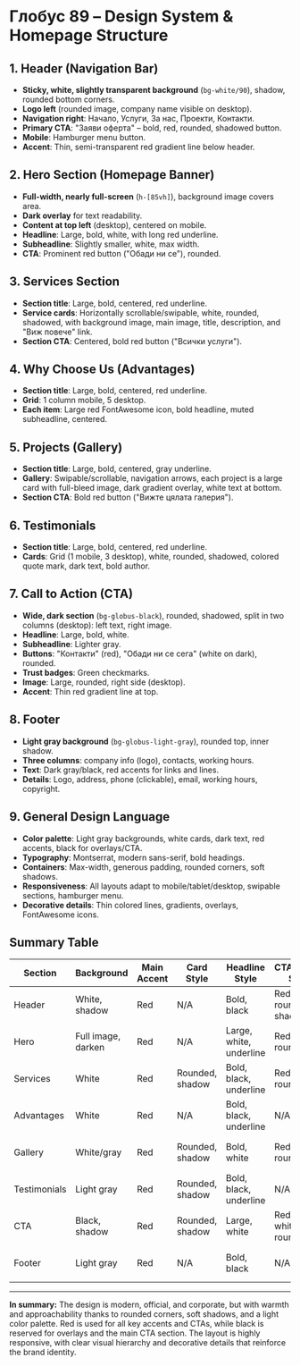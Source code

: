 # Глобус 89 – Design System & Homepage Structure

## 1. Header (Navigation Bar)
- **Sticky, white, slightly transparent background** (`bg-white/90`), shadow, rounded bottom corners.
- **Logo left** (rounded image, company name visible on desktop).
- **Navigation right**: Начало, Услуги, За нас, Проекти, Контакти.
- **Primary CTA**: "Заяви оферта" – bold, red, rounded, shadowed button.
- **Mobile**: Hamburger menu button.
- **Accent**: Thin, semi-transparent red gradient line below header.

## 2. Hero Section (Homepage Banner)
- **Full-width, nearly full-screen** (`h-[85vh]`), background image covers area.
- **Dark overlay** for text readability.
- **Content at top left** (desktop), centered on mobile.
- **Headline**: Large, bold, white, with long red underline.
- **Subheadline**: Slightly smaller, white, max width.
- **CTA**: Prominent red button ("Обади ни се"), rounded.

## 3. Services Section
- **Section title**: Large, bold, centered, red underline.
- **Service cards**: Horizontally scrollable/swipable, white, rounded, shadowed, with background image, main image, title, description, and "Виж повече" link.
- **Section CTA**: Centered, bold red button ("Всички услуги").

## 4. Why Choose Us (Advantages)
- **Section title**: Large, bold, centered, red underline.
- **Grid**: 1 column mobile, 5 desktop.
- **Each item**: Large red FontAwesome icon, bold headline, muted subheadline, centered.

## 5. Projects (Gallery)
- **Section title**: Large, bold, centered, gray underline.
- **Gallery**: Swipable/scrollable, navigation arrows, each project is a large card with full-bleed image, dark gradient overlay, white text at bottom.
- **Section CTA**: Bold red button ("Вижте цялата галерия").

## 6. Testimonials
- **Section title**: Large, bold, centered, red underline.
- **Cards**: Grid (1 mobile, 3 desktop), white, rounded, shadowed, colored quote mark, dark text, bold author.

## 7. Call to Action (CTA)
- **Wide, dark section** (`bg-globus-black`), rounded, shadowed, split in two columns (desktop): left text, right image.
- **Headline**: Large, bold, white.
- **Subheadline**: Lighter gray.
- **Buttons**: "Контакти" (red), "Обади ни се сега" (white on dark), rounded.
- **Trust badges**: Green checkmarks.
- **Image**: Large, rounded, right side (desktop).
- **Accent**: Thin red gradient line at top.

## 8. Footer
- **Light gray background** (`bg-globus-light-gray`), rounded top, inner shadow.
- **Three columns**: company info (logo), contacts, working hours.
- **Text**: Dark gray/black, red accents for links and lines.
- **Details**: Logo, address, phone (clickable), email, working hours, copyright.

## 9. General Design Language
- **Color palette**: Light gray backgrounds, white cards, dark text, red accents, black for overlays/CTA.
- **Typography**: Montserrat, modern sans-serif, bold headings.
- **Containers**: Max-width, generous padding, rounded corners, soft shadows.
- **Responsiveness**: All layouts adapt to mobile/tablet/desktop, swipable sections, hamburger menu.
- **Decorative details**: Thin colored lines, gradients, overlays, FontAwesome icons.

## Summary Table

| Section         | Background         | Main Accent | Card Style         | Headline Style         | CTA/Button Style         | Decorative Details                |
|-----------------|-------------------|-------------|--------------------|------------------------|--------------------------|------------------------------------|
| Header         | White, shadow      | Red         | N/A                | Bold, black            | Red, rounded, shadow     | Red gradient line below            |
| Hero           | Full image, darken | Red         | N/A                | Large, white, underline| Red, rounded             | Red underline, overlay             |
| Services       | White              | Red         | Rounded, shadow    | Bold, black, underline | Red, rounded             | Swipable, background image         |
| Advantages     | White              | Red         | N/A                | Bold, black, underline | N/A                      | FontAwesome icons, grid            |
| Gallery        | White/gray         | Red         | Rounded, shadow    | Bold, white            | Red, rounded             | Swipable, overlay, arrows          |
| Testimonials   | Light gray         | Red         | Rounded, shadow    | Bold, black, underline | N/A                      | Red quote, grid                    |
| CTA            | Black, shadow      | Red         | Rounded, shadow    | Large, white           | Red & white, rounded     | Red line, trust badges, image      |
| Footer         | Light gray         | Red         | N/A                | Bold, black            | N/A                      | Red underline, logo, columns       |

---

**In summary:**
The design is modern, official, and corporate, but with warmth and approachability thanks to rounded corners, soft shadows, and a light color palette. Red is used for all key accents and CTAs, while black is reserved for overlays and the main CTA section. The layout is highly responsive, with clear visual hierarchy and decorative details that reinforce the brand identity. 